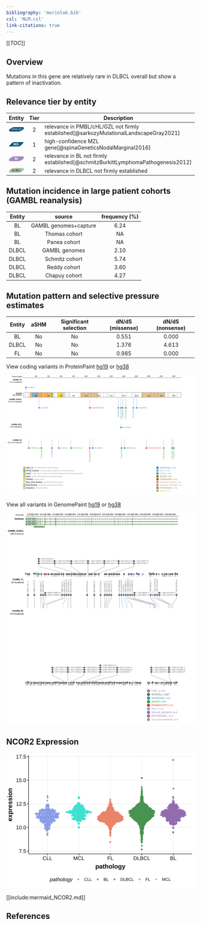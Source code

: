 ```yaml
---
bibliography: 'morinlab.bib'
csl: 'NLM.csl'
link-citations: true
---
```

[[_TOC_]]

## Overview
Mutations in this gene are relatively rare in DLBCL overall but show a pattern of inactivation. 


## Relevance tier by entity

|Entity|Tier|Description                           |
|:------:|:----:|--------------------------------------|
|![PMBL](images/icons/PMBL_tier2.png)|2|relevance in PMBL/cHL/GZL not firmly established[@sarkozyMutationalLandscapeGray2021]|
|![MZL](images/icons/MZL_tier1.png)|1|high-confidence MZL gene[@spinaGeneticsNodalMarginal2016]|
|![BL](images/icons/BL_tier2.png)    |2   |relevance in BL not firmly established[@schmitzBurkittLymphomaPathogenesis2012]|
|![DLBCL](images/icons/DLBCL_tier2.png) |2  |relevance in DLBCL not firmly established           |

## Mutation incidence in large patient cohorts (GAMBL reanalysis)

|Entity|source               |frequency (%)|
|:------:|:---------------------:|:-------------:|
|BL    |GAMBL genomes+capture|6.24         |
|BL    |Thomas cohort        |  NA         |
|BL    |Panea cohort         |  NA         |
|DLBCL |GAMBL genomes        |2.10         |
|DLBCL |Schmitz cohort       |5.74         |
|DLBCL |Reddy cohort         |3.60         |
|DLBCL |Chapuy cohort        |4.27         |

## Mutation pattern and selective pressure estimates

|Entity|aSHM|Significant selection|dN/dS (missense)|dN/dS (nonsense)|
|:------:|:----:|:---------------------:|:----------------:|:----------------:|
|BL    |No  |No                   |0.551           |0.000           |
|DLBCL |No  |No                   |1.376           |4.613           |
|FL    |No  |No                   |0.985           |0.000           |



View coding variants in ProteinPaint [hg19](https://morinlab.github.io/LLMPP/GAMBL/NCOR2_protein.html)  or [hg38](https://morinlab.github.io/LLMPP/GAMBL/NCOR2_protein_hg38.html)

![](images/proteinpaint/NCOR2_NM_006312.svg)

View all variants in GenomePaint [hg19](https://morinlab.github.io/LLMPP/GAMBL/NCOR2.html)  or [hg38](https://morinlab.github.io/LLMPP/GAMBL/NCOR2_hg38.html)

![](images/proteinpaint/NCOR2.svg)

## NCOR2 Expression
![](images/gene_expression/NCOR2_by_pathology.svg)

<!-- FLAGGED FOR TIER 2 -->
<!-- ORIGIN: schmitzBurkittLymphomaPathogenesis2012 -->
<!-- MZL: spinaGeneticsNodalMarginal2016b -->
<!-- BL: schmitzBurkittLymphomaPathogenesis2012 -->
<!-- BL: schmitzBurkittLymphomaPathogenesis2012 -->

[[include:mermaid_NCOR2.md]]

## References
<!-- PMBL: sarkozyMutationalLandscapeGray2021a -->

